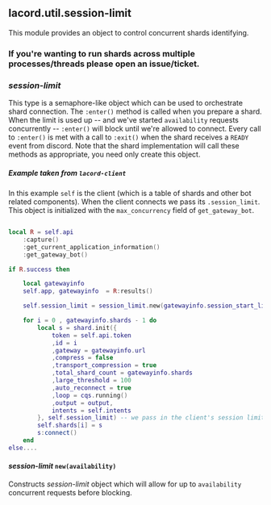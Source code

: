 ## lacord.util.session-limit

This module provides an object to control concurrent shards identifying.

### If you're wanting to run shards across multiple processes/threads please open an issue/ticket.

### *session-limit*

This type is a semaphore-like object which can be used to orchestrate shard connection.
The `:enter()` method is called when you prepare a shard. When the limit is used up
-- and we've started `availability` requests concurrently -- `:enter()` will block until we're allowed to connect. Every call to `:enter()` is met with a call to `:exit()` when the shard receives a `READY` event from discord. Note that the shard implementation will call these methods as appropriate, you need only create this object.

##### Example taken from `lacord-client`

In this example `self` is the client (which is a table of shards and other bot related components).
When the client connects we pass its `.session_limit`. This object is initialized with the `max_concurrency` field of `get_gateway_bot`.

```lua

local R = self.api
    :capture()
    :get_current_application_information()
    :get_gateway_bot()

if R.success then

    local gatewayinfo
    self.app, gatewayinfo  = R:results()

    self.session_limit = session_limit.new(gatewayinfo.session_start_limit.max_concurrency)

    for i = 0 , gatewayinfo.shards - 1 do
        local s = shard.init({
            token = self.api.token
            ,id = i
            ,gateway = gatewayinfo.url
            ,compress = false
            ,transport_compression = true
            ,total_shard_count = gatewayinfo.shards
            ,large_threshold = 100
            ,auto_reconnect = true
            ,loop = cqs.running()
            ,output = output,
            intents = self.intents
        }, self.session_limit) -- we pass in the client's session limit.
        self.shards[i] = s
        s:connect()
    end
else....
```

#### *session-limit* `new(availability)`

Constructs *session-limit* object which will allow for up to `availability` concurrent
requests before blocking.
